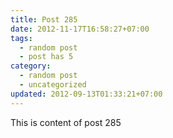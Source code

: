 ```yaml
---
title: Post 285
date: 2012-11-17T16:58:27+07:00
tags:
  - random post
  - post has 5
category:
  - random post
  - uncategorized
updated: 2012-09-13T01:33:21+07:00
---
```

This is content of post 285